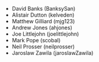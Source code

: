 * David Banks (BanksySan)
* Alistair Dutton (kelveden)
* Matthew Gilliard (mjg123)
* Andrew Jones (ahjones)
* Joe Littlejohn (joelittlejohn)
* Mark Pope (scobal)
* Neil Prosser (neilprosser)
* Jaroslaw Zawila (jaroslawZawila)
